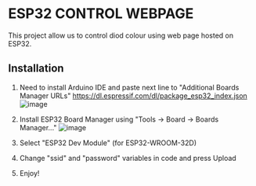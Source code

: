 # ESP32 CONTROL WEBPAGE

This project allow us to control diod colour using web page hosted on ESP32.

## Installation

1. Need to install Arduino IDE and paste next line to "Additional Boards Manager URLs"
https://dl.espressif.com/dl/package_esp32_index.json
![image](https://user-images.githubusercontent.com/25298523/172217860-5c9fa777-a617-48b5-807b-f9b73aae93c5.png)

2. Install ESP32 Board Manager using "Tools -> Board -> Boards Manager..."
![image](https://user-images.githubusercontent.com/25298523/172219038-53e92a97-780d-473c-87fb-c8b1c1561d18.png)

3. Select "ESP32 Dev Module" (for ESP32-WROOM-32D)
4. Change "ssid" and "password" variables in code and press Upload
5. Enjoy!
